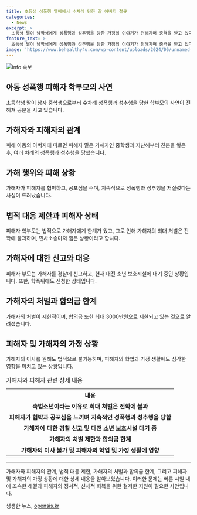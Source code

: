```yaml
---
title: 초등생 성폭행 엘베에서 수차례 당한 딸 아버지 절규
categories:
  - News
excerpt: >
  초등생 딸이 남학생에게 성폭행과 성추행을 당한 가정의 이야기가 전해지며 충격을 받고 있다. 가해자가 촉법소년으로 인해 법적 처벌이 제한되어 소통이 힘든 상황인데, 합의금은 최대 3000만원으로 한정돼 있다. 부모는 현재 대전 소년 보호시설에 대기 중이고, 학폭위에도 신청했지만 법적 한계로 인해 상황이 어렵다. 가해자의 이사 실현도 어려우며, 가정은 현재 파탄 상태에 이르렀다.
feature_text: >
  초등생 딸이 남학생에게 성폭행과 성추행을 당한 가정의 이야기가 전해지며 충격을 받고 있다. 가해자가 촉법소년으로 인해 법적 처벌이 제한되어 소통이 힘든 상황인데, 합의금은 최대 3000만원으로 한정돼 있다. 부모는 현재 대전 소년 보호시설에 대기 중이고, 학폭위에도 신청했지만 법적 한계로 인해 상황이 어렵다. 가해자의 이사 실현도 어려우며, 가정은 현재 파탄 상태에 이르렀다.
image: 'https://www.behealthy4u.com/wp-content/uploads/2024/06/unnamed-file.png'
---
```


<p><img src="https://www.behealthy4u.com/wp-content/uploads/2024/06/unnamed-file.png" alt="info 속보" /></p>

<h2 data-ke-size="size26">아동 성폭행 피해자 학부모의 사연</h2>

<p data-ke-size="size16">초등학생 딸이 남자 중학생으로부터 수차례 성폭행과 성추행을 당한 학부모의 사연이 전해져 공분을 사고 있습니다.</p>

<h2 data-ke-size="size26">가해자와 피해자의 관계</h2>

<p data-ke-size="size16">피해 아동의 아버지에 따르면 피해자 딸은 가해자인 중학생과 지난해부터 친분을 쌓은 후, 여러 차례의 성폭행과 성추행을 당했습니다.</p>

<h2 data-ke-size="size26">가해 행위와 피해 상황</h2>

<p data-ke-size="size16">가해자가 피해자를 협박하고, 공포심을 주며, 지속적으로 성폭행과 성추행을 저질렀다는 사실이 드러났습니다.</p>

<h2 data-ke-size="size26">법적 대응 제한과 피해자 상태</h2>

<p data-ke-size="size16">피해자 학부모는 법적으로 가해자에게 한계가 있고, 그로 인해 가해자의 최대 처벌은 전학에 불과하며, 민사소송마저 힘든 상황이라고 합니다.</p>

<h2 data-ke-size="size26">가해자에 대한 신고와 대응</h2>

<p data-ke-size="size16">피해자 부모는 가해자를 경찰에 신고하고, 현재 대전 소년 보호시설에 대기 중인 상황입니다. 또한, 학폭위에도 신청한 상태입니다.</p>

<h2 data-ke-size="size26">가해자의 처벌과 합의금 한계</h2>

<p data-ke-size="size16">가해자의 처벌이 제한적이며, 합의금 또한 최대 3000만원으로 제한되고 있는 것으로 알려졌습니다.</p>

<h2 data-ke-size="size26">피해자 및 가해자의 가정 상황</h2>

<p data-ke-size="size16">가해자의 이사를 원해도 법적으로 불가능하며, 피해자의 학업과 가정 생활에도 심각한 영향을 미치고 있는 상황입니다.</p>

<table>
    <caption style="text-align: left;">가해자와 피해자 관련 상세 내용</caption>
    <tr>
        <th style="text-align: center;">내용</th>
    </tr>
    <tr>
        <td style="text-align: center; height: 17px;"><b>촉법소년이라는 이유로 최대 처벌은 전학에 불과</b></td>
    </tr>
    <tr>
        <td style="text-align: center; height: 17px;"><b>피해자가 협박과 공포심을 느끼며 지속적인 성폭행과 성추행을 당함</b></td>
    </tr>
    <tr>
        <td style="text-align: center; height: 17px;"><b>가해자에 대한 경찰 신고 및 대전 소년 보호시설 대기 중</b></td>
    </tr>
    <tr>
        <td style="text-align: center; height: 17px;"><b>가해자의 처벌 제한과 합의금 한계</b></td>
    </tr>
    <tr>
        <td style="text-align: center; height: 17px;"><b>가해자의 이사 불가 및 피해자의 학업 및 가정 생활에 영향</b></td>
    </tr>
</table>

<hr>

<p data-ke-size="size16">가해자와 피해자의 관계, 법적 대응 제한, 가해자의 처벌과 합의금 한계, 그리고 피해자 및 가해자의 가정 상황에 대한 상세 내용을 알아보았습니다. 이러한 문제는 빠른 시일 내에 조속한 해결과 피해자의 정서적, 신체적 회복을 위한 철저한 지원이 필요한 사안입니다.</p>
생생한 뉴스, <a href="https://opensis.kr" rel="dofollow">opensis.kr</a>



